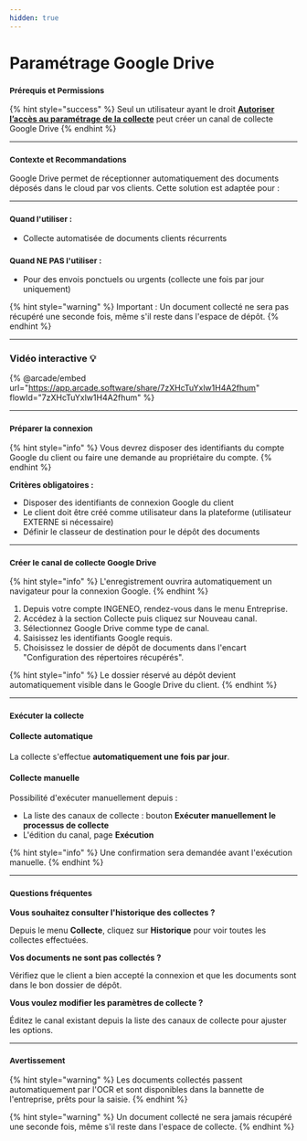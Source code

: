 ```yaml
---
hidden: true
---
```


# Paramétrage Google Drive

### <sup>**Prérequis et Permissions**</sup>

{% hint style="success" %}
Seul un utilisateur ayant le droit [**Autoriser l’accès au paramétrage de la collecte**](../administration/detail-des-droits.md) peut créer un canal de collecte Google Drive
{% endhint %}

***

### <sup>**Contexte et Recommandations**</sup>

Google Drive permet de réceptionner automatiquement des documents déposés dans le cloud par vos clients. Cette solution est adaptée pour :

***

### <sup>**Quand l'utiliser :**</sup>

* Collecte automatisée de documents clients récurrents

### <sup>**Quand NE PAS l'utiliser :**</sup>

* Pour des envois ponctuels ou urgents (collecte une fois par jour uniquement)

{% hint style="warning" %}
Important : Un document collecté ne sera pas récupéré une seconde fois, même s'il reste dans l'espace de dépôt.
{% endhint %}

***

### Vidéo interactive 💡

{% @arcade/embed url="https://app.arcade.software/share/7zXHcTuYxlw1H4A2fhum" flowId="7zXHcTuYxlw1H4A2fhum" %}

***

### <sup>**Préparer la connexion**</sup>

{% hint style="info" %}
Vous devrez disposer des identifiants du compte Google du client ou faire une demande au propriétaire du compte.
{% endhint %}

**Critères obligatoires :**

* Disposer des identifiants de connexion Google du client
* Le client doit être créé comme utilisateur dans la plateforme (utilisateur EXTERNE si nécessaire)
* Définir le classeur de destination pour le dépôt des documents

***

### <sup>**Créer le canal de collecte Google Drive**</sup>

{% hint style="info" %}
L'enregistrement ouvrira automatiquement un navigateur pour la connexion Google.
{% endhint %}

1. Depuis votre compte INGENEO, rendez-vous dans le menu Entreprise.
2. Accédez à la section Collecte puis cliquez sur Nouveau canal.
3. Sélectionnez Google Drive comme type de canal.
4. Saisissez les identifiants Google requis.
5. Choisissez le dossier de dépôt de documents dans l'encart "Configuration des répertoires récupérés".

{% hint style="info" %}
Le dossier réservé au dépôt devient automatiquement visible dans le Google Drive du client.
{% endhint %}

***

### <sup>**Exécuter la collecte**</sup>

#### **Collecte automatique**

La collecte s'effectue **automatiquement une fois par jour**.

#### **Collecte manuelle**

Possibilité d'exécuter manuellement depuis :

* La liste des canaux de collecte : bouton **Exécuter manuellement le processus de collecte**
* L'édition du canal, page **Exécution**

{% hint style="info" %}
Une confirmation sera demandée avant l'exécution manuelle.
{% endhint %}

***

### <sup>**Questions fréquentes**</sup>

**Vous souhaitez consulter l'historique des collectes ?**

Depuis le menu **Collecte**, cliquez sur **Historique** pour voir toutes les collectes effectuées.

**Vos documents ne sont pas collectés ?**

Vérifiez que le client a bien accepté la connexion et que les documents sont dans le bon dossier de dépôt.

**Vous voulez modifier les paramètres de collecte ?**

Éditez le canal existant depuis la liste des canaux de collecte pour ajuster les options.

***

### <sup>**Avertissement**</sup>

{% hint style="warning" %}
Les documents collectés passent automatiquement par l'OCR et sont disponibles dans la bannette de l'entreprise, prêts pour la saisie.
{% endhint %}

{% hint style="warning" %}
Un document collecté ne sera jamais récupéré une seconde fois, même s'il reste dans l'espace de collecte.
{% endhint %}
